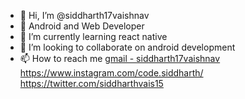 - 👋 Hi, I’m @siddharth17vaishnav
- 👀 Android and Web Developer
- 🌱 I’m currently learning react native
- 💞️ I’m looking to collaborate on android development
- 📫 How to reach me 
  [gmail - siddharth17vaishnav](http://instagram.com/code.siddharth)
  https://www.instagram.com/code.siddharth/
  https://twitter.com/siddharthvais15

<!---
siddharth17vaishnav/siddharth17vaishnav is a ✨ special ✨ repository because its `README.md` (this file) appears on your GitHub profile.
You can click the Preview link to take a look at your changes.
--->
